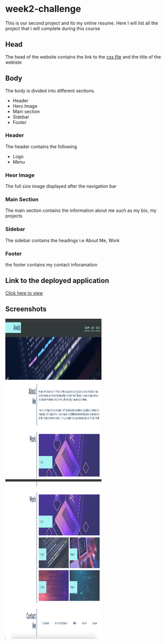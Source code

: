 # week2-challenge

This is our second project and its my online resume.
Here I will list all the project that i will complete during this course</b>

<h2>Head</h2>
The head of the website contains the link to the <a href="https://github.com/awaisav/week2-challenge/blob/main/assets/css/style.css" target="_blank">css file</a>
and the title of the webiste

<h2>Body</h2>
The body is divided into different sections.
<ul>
  <li>Header</li>
  <li>Hero Image</li>
  <li>Main section</li>
  <li>Sidebar</li>
  <li>Footer</li>
</ul>

<h3>Header</h3>
The header contains the following
<ul>
  <li>Logo</li>
  <li>Menu</li>
</ul>

<h3>Heor Image</h3>
The full size image displayed after the navigation bar

<h3>Main Section</h3>
The main section contains the information about me such as my bio, my projects

<h3>Sidebar</h3>
The sidebar contains the headings i.e About Me, Work
  
<h3>Footer</h3>
the footer contains my contact inforamation

<h2>Link to the deployed application</h2>
<a href="http://week2.informistaan.com/" target="_blank">Click here to view</a>

<h2>Screenshots</h2>
<img src="https://github.com/awaisav/week2-challenge/blob/main/assets/screenshots/Screenshot%202022-10-17%20at%201.04.55%20AM.png" width="60%" height="500px">
<img src="https://github.com/awaisav/week2-challenge/blob/main/assets/screenshots/Screenshot%202022-10-17%20at%201.05.15%20AM.png" width="60%" height="500px">
